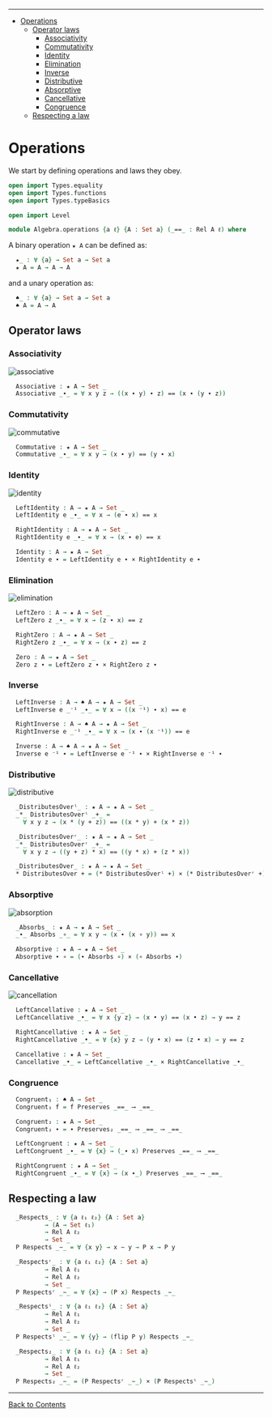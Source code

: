 <!-- START doctoc generated TOC please keep comment here to allow auto update -->
<!-- DON'T EDIT THIS SECTION, INSTEAD RE-RUN doctoc TO UPDATE -->
****

- [Operations](#operations)
  - [Operator laws](#operator-laws)
    - [Associativity](#associativity)
    - [Commutativity](#commutativity)
    - [Identity](#identity)
    - [Elimination](#elimination)
    - [Inverse](#inverse)
    - [Distributive](#distributive)
    - [Absorptive](#absorptive)
    - [Cancellative](#cancellative)
    - [Congruence](#congruence)
  - [Respecting a law](#respecting-a-law)

<!-- END doctoc generated TOC please keep comment here to allow auto update -->


# Operations

We start by defining operations and laws they obey.

```agda
open import Types.equality
open import Types.functions
open import Types.typeBasics

open import Level

module Algebra.operations {a ℓ} {A : Set a} (_==_ : Rel A ℓ) where
```

A binary operation `★ A` can be defined as:

```agda
  ★_ : ∀ {a} → Set a → Set a
  ★ A = A → A → A
```

and a unary operation as:

```agda
  ♠_ : ∀ {a} → Set a → Set a
  ♠ A = A → A
```

## Operator laws

### Associativity

![associative](associative.png)

```agda
  Associative : ★ A → Set _
  Associative _∙_ = ∀ x y z → ((x ∙ y) ∙ z) == (x ∙ (y ∙ z))
```

### Commutativity

![commutative](commutative.png)

```agda
  Commutative : ★ A → Set _
  Commutative _∙_ = ∀ x y → (x ∙ y) == (y ∙ x)
```

### Identity

![identity](identity.png)

```agda
  LeftIdentity : A → ★ A → Set _
  LeftIdentity e _∙_ = ∀ x → (e ∙ x) == x

  RightIdentity : A → ★ A → Set _
  RightIdentity e _∙_ = ∀ x → (x ∙ e) == x

  Identity : A → ★ A → Set _
  Identity e ∙ = LeftIdentity e ∙ × RightIdentity e ∙
```

### Elimination

![elimination](elimination.png)

```agda
  LeftZero : A → ★ A → Set _
  LeftZero z _∙_ = ∀ x → (z ∙ x) == z

  RightZero : A → ★ A → Set _
  RightZero z _∙_ = ∀ x → (x ∙ z) == z

  Zero : A → ★ A → Set _
  Zero z ∙ = LeftZero z ∙ × RightZero z ∙
```

### Inverse

```agda
  LeftInverse : A → ♠ A → ★ A → Set _
  LeftInverse e _⁻¹ _∙_ = ∀ x → ((x ⁻¹) ∙ x) == e

  RightInverse : A → ♠ A → ★ A → Set _
  RightInverse e _⁻¹ _∙_ = ∀ x → (x ∙ (x ⁻¹)) == e

  Inverse : A → ♠ A → ★ A → Set _
  Inverse e ⁻¹ ∙ = LeftInverse e ⁻¹ ∙ × RightInverse e ⁻¹ ∙
```

### Distributive

![distributive](distributive.png)

```agda
  _DistributesOverˡ_ : ★ A → ★ A → Set _
  _*_ DistributesOverˡ _+_ =
    ∀ x y z → (x * (y + z)) == ((x * y) + (x * z))

  _DistributesOverʳ_ : ★ A → ★ A → Set _
  _*_ DistributesOverʳ _+_ =
    ∀ x y z → ((y + z) * x) == ((y * x) + (z * x))

  _DistributesOver_ : ★ A → ★ A → Set _
  * DistributesOver + = (* DistributesOverˡ +) × (* DistributesOverʳ +)
```

### Absorptive

![absorption](absorption.png)

```agda
  _Absorbs_ : ★ A → ★ A → Set _
  _∙_ Absorbs _∘_ = ∀ x y → (x ∙ (x ∘ y)) == x

  Absorptive : ★ A → ★ A → Set _
  Absorptive ∙ ∘ = (∙ Absorbs ∘) × (∘ Absorbs ∙)
```

### Cancellative

![cancellation](cancellation.png)

```agda
  LeftCancellative : ★ A → Set _
  LeftCancellative _•_ = ∀ x {y z} → (x • y) == (x • z) → y == z

  RightCancellative : ★ A → Set _
  RightCancellative _•_ = ∀ {x} y z → (y • x) == (z • x) → y == z

  Cancellative : ★ A → Set _
  Cancellative _•_ = LeftCancellative _•_ × RightCancellative _•_
```

### Congruence

```agda
  Congruent₁ : ♠ A → Set _
  Congruent₁ f = f Preserves _==_ ⟶ _==_

  Congruent₂ : ★ A → Set _
  Congruent₂ ∙ = ∙ Preserves₂ _==_ ⟶ _==_ ⟶ _==_

  LeftCongruent : ★ A → Set _
  LeftCongruent _∙_ = ∀ {x} → (_∙ x) Preserves _==_ ⟶ _==_

  RightCongruent : ★ A → Set _
  RightCongruent _∙_ = ∀ {x} → (x ∙_) Preserves _==_ ⟶ _==_
```

## Respecting a law

```agda
  _Respects_ : ∀ {a ℓ₁ ℓ₂} {A : Set a}
          → (A → Set ℓ₁)
          → Rel A ℓ₂
          → Set _
  P Respects _∼_ = ∀ {x y} → x ∼ y → P x → P y

  _Respectsʳ_ : ∀ {a ℓ₁ ℓ₂} {A : Set a}
          → Rel A ℓ₁
          → Rel A ℓ₂
          → Set _
  P Respectsʳ _∼_ = ∀ {x} → (P x) Respects _∼_

  _Respectsˡ_ : ∀ {a ℓ₁ ℓ₂} {A : Set a}
          → Rel A ℓ₁
          → Rel A ℓ₂
          → Set _
  P Respectsˡ _∼_ = ∀ {y} → (flip P y) Respects _∼_

  _Respects₂_ : ∀ {a ℓ₁ ℓ₂} {A : Set a}
          → Rel A ℓ₁
          → Rel A ℓ₂
          → Set _
  P Respects₂ _∼_ = (P Respectsʳ _∼_) × (P Respectsˡ _∼_)
```


****
[Back to Contents](./contents.html)

